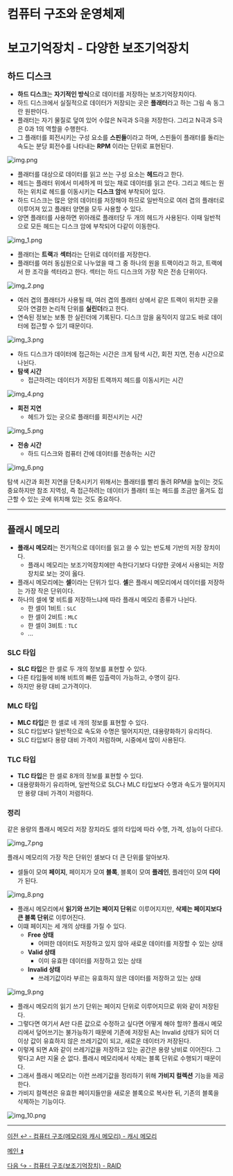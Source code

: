 # 컴퓨터 구조와 운영체제

# 보고기억장치 - 다양한 보조기억장치

## 하드 디스크

- **하드 디스크**는 **자기적인 방식**으로 데이터를 저장하는 보조기억장치이다.
- 하드 디스크에서 실질적으로 데이터가 저장되는 곳은 **플래터**라고 하는 그림 속 동그란 원판이다.
- 플래터는 자기 물질로 덮여 있어 수많은 N극과 S극을 저장한다. 그리고 N극과 S극은 0과 1의 역할을 수행한다.
- 그 플래터를 회전시키는 구성 요소를 **스핀들**이라고 하며, 스핀들이 플래터를 돌리는 속도는 분당 회전수를 나타내는 **RPM** 이라는 단위로 표현된다.

![img.png](image/img.png)

- 플래터를 대상으로 데이터를 읽고 쓰는 구성 요소는 **헤드**라고 한다. 
- 헤드는 플래터 위에서 미세하게 떠 있는 채로 데이터를 읽고 쓴다. 그리고 헤드는 원하는 위치로 헤드를 이동시키는 **디스크 암**에 부착되어 있다.
- 하드 디스크는 많은 양의 데이터를 저장해야 하므로 일반적으로 여러 겹의 플래터로 이루어져 있고 플래터 양면을 모두 사용할 수 있다.
- 양면 플래터를 사용하면 위아래로 플래터당 두 개의 헤드가 사용된다. 이때 일반적으로 모든 헤드는 디스크 암에 부착되어 다같이 이동한다.

![img_1.png](image/img_1.png)

- 플래터는 **트랙**과 **섹터**라는 단위로 데이터를 저장한다.
- 플래터를 여러 동심원으로 나누었을 때 그 중 하나의 원을 트랙이라고 하고, 트랙에서 한 조각을 섹터라고 한다. 섹터는 하드 디스크의 가장 작은 전송 단위이다.

![img_2.png](image/img_2.png)

- 여러 겹의 플래터가 사용될 때, 여러 겹의 플래터 상에서 같은 트랙이 위치한 곳을 모아 연결한 논리적 단위를 **실린더**라고 한다.
- 연속된 정보는 보통 한 실린더에 기록된다. 디스크 암을 움직이지 않고도 바로 데이터에 접근할 수 있기 때문이다.

![img_3.png](image/img_3.png)

- 하드 디스크가 데이터에 접근하는 시간은 크게 탐색 시간, 회전 지연, 전송 시간으로 나뉜다.
- **탐색 시간**
  - 접근하려는 데이터가 저장된 트랙까지 헤드를 이동시키는 시간

![img_4.png](image/img_4.png)

- **회전 지연**
  - 헤드가 있는 곳으로 플래터를 회전시키는 시간

![img_5.png](image/img_5.png)

- **전송 시간**
  - 하드 디스크와 컴퓨터 간에 데이터를 전송하는 시간

![img_6.png](image/img_6.png)

탐색 시간과 회전 지연을 단축시키기 위해서는 플래터를 빨리 돌려 RPM을 높이는 것도 중요하지만 참조 지역성, 즉 접근하려는 데이터가 플래터 또는 헤드를
조금만 옮겨도 접근할 수 있는 곳에 위치해 있는 것도 중요하다.

---

## 플래시 메모리

- **플래시 메모리**는 전기적으로 데이터를 읽고 쓸 수 있는 반도체 기반의 저장 장치이다.
  - 플래시 메모리는 보조기억장치에만 속한다기보다 다양한 곳에서 사용되는 저장 장치로 보는 것이 옳다.
- 플래시 메모리에는 **셀**이라는 단위가 있다. **셀**은 플래시 메모리에서 데이터를 저장하는 가장 작은 단위이다.
- 하나의 셀에 몇 비트를 저장하느냐에 따라 플래시 메모리 종류가 나뉜다.
  - 한 셀이 1비트 : `SLC`
  - 한 셀이 2비트 : `MLC`
  - 한 셀이 3비트 : `TLC`
  - ...

### SLC 타입

- **SLC 타입**은 한 셀로 두 개의 정보를 표현할 수 있다.
- 다른 타입들에 비해 비트의 빠른 입출력이 가능하고, 수명이 길다.
- 하지만 용량 대비 고가격이다.

### MLC 타입

- **MLC 타입**은 한 셀로 네 개의 정보를 표현할 수 있다.
- SLC 타입보다 일반적으로 속도와 수명은 떨어지지만, 대용량화하기 유리하다.
- SLC 타입보다 용량 대비 가격이 저럼하며, 시중에서 많이 사용된다.

### TLC 타입

- **TLC 타입**은 한 셀로 8개의 정보를 표현할 수 있다.
- 대용량화하기 유리하며, 일반적으로 SLC나 MLC 타입보다 수명과 속도가 떨어지지만 용량 대비 가격이 저렴하다.

### 정리

같은 용량의 플래시 메모리 저장 장치라도 셀의 타입에 따라 수명, 가격, 성능이 다르다.

![img_7.png](image/img_7.png)

플래시 메모리의 가장 작은 단위인 셀보다 더 큰 단위를 알아보자.

- 셀들이 모여 **페이지**, 페이지가 모여 **블록**, 블록이 모여 **플레인**, 플레인이 모여 **다이**가 된다.

![img_8.png](image/img_8.png)

- 플래시 메모리에서 **읽기와 쓰기는 페이지 단위**로 이루어지지만, **삭제는 페이지보다 큰 블록 단위**로 이루어진다.
- 이떄 페이지는 세 개의 상태를 가질 수 있다.
  - **Free 상태**
    - 어떠한 데이터도 저장하고 있지 않아 새로운 데이터를 저장할 수 있는 상태
  - **Valid 상태**
    - 이미 유효한 데이터를 저장하고 있는 상태
  - **Invalid 상태**
    - 쓰레기값이라 부르는 유효하지 않은 데이터를 저장하고 있는 상태

![img_9.png](image/img_9.png)

- 플래시 메모리의 읽기 쓰기 단위는 페이지 단위로 이루어지므로 위와 같이 저장된다.
- 그렇다면 여기서 A만 다른 값으로 수정하고 싶다면 어떻게 해야 할까? 플래시 메모리에서 덮어쓰기는 불가능하기 때문에 기존에 저장된 A는 Invalid 상태가 되어
    더 이상 값이 유효하지 않은 쓰레기값이 되고, 새로운 데이터가 저장된다.
- 이렇게 되면 A와 같이 쓰레기값을 저장하고 있는 공간은 용량 낭비로 이어진다. 그렇다고 A만 지울 순 없다. 플래시 메모리에서 삭제는 블록 단위로 수행되기 때문이다.
- 그래서 플래시 메모리는 이런 쓰레기값을 정리하기 위해 **가비지 컬렉션** 기능을 제공한다.
- 가비지 컬렉션은 유효한 페이지들만을 새로운 블록으로 복사한 뒤, 기존의 블록을 삭제하는 기능이다.

![img_10.png](image/img_10.png)

---

[이전 ↩️ - 컴퓨터 구조(메모리와 캐시 메모리) - 캐시 메모리](https://github.com/genesis12345678/TIL/blob/main/cs/memory/Cache.md)

[메인 ⏫](https://github.com/genesis12345678/TIL/blob/main/cs/Main.md)

[다음 ↪️ - 컴퓨터 구조(보조기억장치) - RAID]()